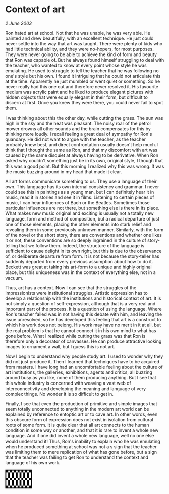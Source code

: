 # Context of art

_2 June 2003_

Ron hated art at school.  Not that he was unable, he was very able.  He painted and drew beautifully, with an excellent technique.  He just could never settle into the way that art was taught.  There were plenty of kids who had little technical ability, and they were no-hopers, for most purposes.  They were never going to be able to achieve the kind of form and beauty that Ron was capable of.  But he always found himself struggling to deal with the teacher, who wanted to know at every point whose style he was emulating.  He used to struggle to tell the teacher that he was following no one's style but his own.  I found it intriguing that he could not articulate this at the time. Apparently he just mumbled or went quiet or something.  So he never really had this one out and therefore never resolved it.  His favourite medium was acrylic paint and he liked to produce elegant pictures with hidden objects that were equally elegant in their form, but difficult to discern at first.  Once you knew they were there, you could never fail to spot them.

I was thinking about this the other day, while cutting the grass.  The sun was high in the sky and the heat was pleasant.  The noisy roar of the petrol mower drowns all other sounds and the brain compensates for this by thinking more loudly.  I recall feeling a great deal of sympathy for Ron's quandary.  He did not want to argue with the teacher, as the teacher probably knew best, and direct confrontation usually doesn't help much.  I think that I thought the same as Ron, and that my discomfort with art was caused by the same disquiet at always having to be derivative.  When Ron asked why couldn't something just be in its own, original style, I though that this was a good point.  But this morning I realized why this was wrong.  It was the music buzzing around in my head that made it clear.

All art forms communicate something to us.  They use a language of their own.  This language has its own internal consistency and grammar.  I never could see this in paintings as a young man, but I can definitely hear it in music, read it in stories and see it in films.  Listening to certain pieces of music, I can hear influences of Bach or the Beatles.  Sometimes those particular influences are not there, but something else is there in its place.  What makes new music original and exciting is usually not a totally new language, form and method of composition, but a radical departure of just one of those elements, placing the other elements into stark relief and revealing them in some previously unknown manner.  Similarly, with the form of the novel or the short story, there are conventions and whether one likes it or not, these conventions are so deeply ingrained in the culture of story-telling that we follow them.  Indeed, the structure of the language is sufficient to cause delight in its own right, but this is due to the observance of, or deliberate departure from form.  It is not because the story-teller has suddenly departed from every previous assumption about how to do it.  Beckett was great at taking his art-form to a unique and highly original place, but this uniqueness was in the context of everything else, not in a vacuum.

Thus, art has a context.  Now I can see that the struggles of the impressionists were institutional struggles. Artistic expression has to develop a relationship with the institutions and historical context of art.  It is not simply a question of self-expression, although that is a very real and important part of the process.  It is a question of using the language.  Where Ron's teacher failed was in not having this debate with him, and leaving the issue unresolved, so he has developed this feeling that art is a construct to which his work does not belong.  His work may have no merit in it at all, but the real problem is that he cannot connect it in his own mind to what has gone before.  What I realized while cutting the grass was that Ron is therefore only a decorator of canvasses.  He can produce attractive looking images to ornament a wall, but I guess this is not art.

Now I begin to understand why people study art.  I used to wonder why they did not just produce it.  Then I learned that techniques have to be acquired from masters.  I have long had an uncomfortable feeling about the culture of art institutions, the galleries, exhibitions, agents and critics, all buzzing around busy as you like, none of them producing anything.  But I see that this whole industry is concerned with weaving a vast web of interconnectivity and developing the meaning and language of very complex things.  No wonder it is so difficult to get in.

Finally, I see that even the production of primitive and simple images that seem totally unconnected to anything in the modern art world can be explained by reference to entoptic art or to cave art.  In other words, even this obscure form of expression does not exist in isolation from cultural roots of some form.  It is quite clear that all art connects to the human condition in some way or another, and that it is rare to invent a whole new language.  And if one did invent a whole new language, well no one else would understand it!   Thus, Ron's inability to explain who he was emulating when he produced something at school was not a s sign that the teacher was limiting them to mere replication of what has gone before, but a sign that the teacher was failing to get Ron to understand the context and language of his own work.

![](/images/grids/a19.gif)
